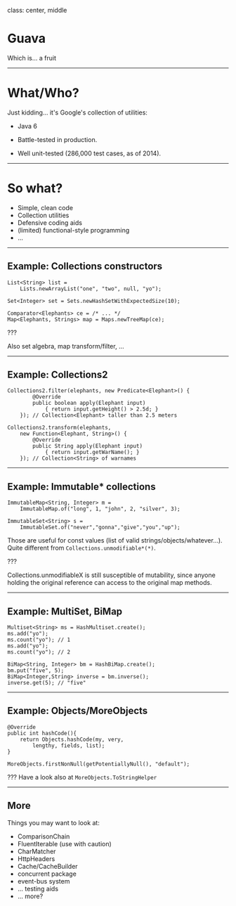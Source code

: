 class: center, middle

# Guava

Which is... a fruit

---

# What/Who?

Just kidding... it's Google's collection of utilities:

- Java 6

- Battle-tested in production.

- Well unit-tested (286,000 test cases, as of 2014).

---

# So what?

- Simple, clean code
- Collection utilities 
- Defensive coding aids
- (limited) functional-style programming
- ...

---

## Example: Collections constructors 

```
List<String> list = 
	Lists.newArrayList("one", "two", null, "yo");
```
```
Set<Integer> set = Sets.newHashSetWithExpectedSize(10);
```
```
Comparator<Elephants> ce = /* ... */
Map<Elephants, Strings> map = Maps.newTreeMap(ce);
```

???

Also set algebra, map transform/filter, ...

---

## Example: Collections2

```
Collections2.filter(elephants, new Predicate<Elephant>() {
		@Override
		public boolean apply(Elephant input) 
			{ return input.getHeight() > 2.5d; }
	}); // Collection<Elephant> taller than 2.5 meters
```
```
Collections2.transform(elephants,  
	new Function<Elephant, String>() {
		@Override
		public String apply(Elephant input) 
			{ return input.getWarName(); }
	}); // Collection<String> of warnames
```

---

## Example: Immutable* collections

```
ImmutableMap<String, Integer> m = 
	ImmutableMap.of("long", 1, "john", 2, "silver", 3);
```
```
ImmutableSet<String> s =
	ImmutableSet.of("never","gonna","give","you","up");
```

Those are useful for const values (list of valid strings/objects/whatever...).
Quite different from `Collections.unmodifiable*(*)`.

???

Collections.unmodifiableX is still susceptible of mutability, since anyone holding the original reference can access to the original map methods.

---

## Example: MultiSet, BiMap

```
Multiset<String> ms = HashMultiset.create();
ms.add("yo");
ms.count("yo"); // 1
ms.add("yo");
ms.count("yo"); // 2
```
```
BiMap<String, Integer> bm = HashBiMap.create();
bm.put("five", 5);
BiMap<Integer,String> inverse = bm.inverse();
inverse.get(5); // "five"
```
---

## Example: Objects/MoreObjects

```
@Override
public int hashCode(){
	return Objects.hashCode(my, very, 
		lengthy, fields, list); 
}
```
```
MoreObjects.firstNonNull(getPotentiallyNull(), "default");
```

???
Have a look also at `MoreObjects.ToStringHelper`

---

## More

Things you may want to look at:

- ComparisonChain
- FluentIterable (use with caution)
- CharMatcher
- HttpHeaders
- Cache/CacheBuilder
- concurrent package
- event-bus system
- ... testing aids
- ... more? 
